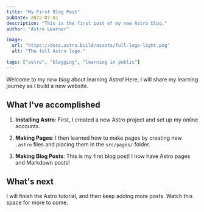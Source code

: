 ```yaml
---
title: "My First Blog Post"
pubDate: 2022-07-01
description: "This is the first post of my new Astro blog."
author: "Astro Learner"

image:
  url: "https://docs.astro.build/assets/full-logo-light.png"
  alt: "The full Astro logo."

tags: ["astro", "blogging", "learning in public"]
---
```


Welcome to my _new blog_ about learning Astro! Here, I will share my learning journey as I build a new website.

## What I've accomplished

1. **Installing Astro**: First, I created a new Astro project and set up my online accounts.

2. **Making Pages**: I then learned how to make pages by creating new `.astro` files and placing them in the `src/pages/` folder.

3. **Making Blog Posts**: This is my first blog post! I now have Astro pages and Markdown posts!

## What's next

I will finish the Astro tutorial, and then keep adding more posts. Watch this space for more to come.
